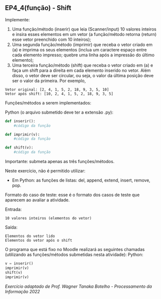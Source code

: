 ## EP4_4(função) - Shift

Implemente:

1. Uma função/método (inserir) que leia (Scanner/input) 10 valores inteiros e insira esses elementos em um vetor (a função/método retorna (return) esse vetor preenchido com 10 inteiros);
2. Uma segunda função/método (imprimir) que receba o vetor criado em (a) e imprima os seus elementos (inclua um caractere espaço entre cada elemento impresso; quebre uma linha após a impressão do último elemento);
3. Uma terceira função/método (shift) que receba o vetor criado em (a) e faça um shift para a direita em cada elemento inserido no vetor. Além disso, o vetor  deve ser circular, ou seja, o valor da última posição deve ser o valor da primeira. Por exemplo,

```
Vetor original: [2, 4, 1, 5, 2, 18, 9, 3, 5, 10]
Vetor após shift: [10, 2, 4, 1, 5, 2, 18, 9, 3, 5] 
```

Funções/métodos a serem implementados:

Python (o arquivo submetido deve ter a extensão .py):
```python
def inserir():
    #código da função

def imprimir(v):
    #código da função

def shift(v):
    #código da função
```

Importante: submeta apenas as três funções/métodos.

Neste exercício, não é permitido utilizar:
- Em Python: as funções de listas: del, append, extend, insert, remove, pop.

Formato do caso de teste: esse é o formato dos casos de teste que aparecem ao avaliar a atividade.

Entrada:
```
10 valores inteiros (elementos do vetor)
```
Saída:
```
Elementos do vetor lido
Elementos do vetor após o shift
```

O programa que está fixo no Moodle realizará as seguintes chamadas (utilizando as funções/métodos submetidas nesta atividade):
Python:
```python
v = inserir()
imprimir(v)
shift(v)
imprimir(v)
```

_Exercício adaptado de Prof. Wagner Tanaka Botelho - Processamento da Informação 2022_
